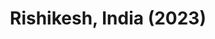 ---
layout: photos
title: Rishikesh, India (2023)
camera: Fujifilm X100F
images:
  - https://photos.danishpraka.sh/Rishikesh/XYqJstXkJNg.jpg
  - https://photos.danishpraka.sh/Rishikesh/tRIJ6jGQ1xY.jpg
  - https://photos.danishpraka.sh/Rishikesh/t4pUlNu8WNc.jpg
  - https://photos.danishpraka.sh/Rishikesh/QPmHXtreSOw.jpg
  - https://photos.danishpraka.sh/Rishikesh/Ou1hdpaqAwM.jpg
  - https://photos.danishpraka.sh/Rishikesh/o9QpQa8aEpc.jpg
  - https://photos.danishpraka.sh/Rishikesh/nf3tMLSQkEw.jpg
  - https://photos.danishpraka.sh/Rishikesh/N0Nn_aT_ZSw.jpg
  - https://photos.danishpraka.sh/Rishikesh/mheXr8rb6o.jpg
  - https://photos.danishpraka.sh/Rishikesh/hzPIoqQxX8.jpg
  - https://photos.danishpraka.sh/Rishikesh/hiAYOCSnyDo.jpg
  - https://photos.danishpraka.sh/Rishikesh/Fyb9rmqI6M.jpg
  - https://photos.danishpraka.sh/Rishikesh/eN78U0SvSYM.jpg
  - https://photos.danishpraka.sh/Rishikesh/BCZrcuPH6CY.jpg
  - https://photos.danishpraka.sh/Rishikesh/9gHN5m4Zs.jpg
  - https://photos.danishpraka.sh/Rishikesh/4a9JOVcuE38.jpg
  - https://photos.danishpraka.sh/Rishikesh/0jUm6fnFJ0Q.jpg
  - https://photos.danishpraka.sh/Rishikesh/_78ywUqInwA.jpg
---